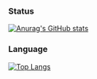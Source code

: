 ### Status

[![Anurag's GitHub stats](https://github-readme-stats.vercel.app/api?username=kazuma630&count_private=true&theme=cobalt2)](https://github.com/anuraghazra/github-readme-stats)

### Language

[![Top Langs](https://github-readme-stats.vercel.app/api/top-langs/?username=kazuma630&theme=vue-dark&show_icons=true&layout=compact&count_private=true)](https://github.com/mo-ri-regen/github-readme-stats)

<!--
**kazuma630/kazuma630** is a ✨ _special_ ✨ repository because its `README.md` (this file) appears on your GitHub profile.

Here are some ideas to get you started:

- 🔭 I’m currently working on ...
- 🌱 I’m currently learning ...
- 👯 I’m looking to collaborate on ...
- 🤔 I’m looking for help with ...
- 💬 Ask me about ...
- 📫 How to reach me: ...
- 😄 Pronouns: ...
- ⚡ Fun fact: ...
-->
